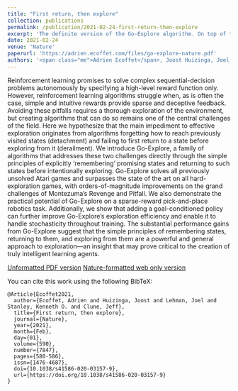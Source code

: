 ```yaml
---
title: "First return, then explore"
collection: publications
permalink: /publication/2021-02-24-first-return-then-explore
excerpt: 'The definite version of the Go-Explore algorithm. On top of the results from the original pre-print, it introduces a dynamic representation that supports all Atari games, a variant in which the exploration phase can be performed in stochastic environments, and demonstrates Go-Explore working in a robotics environment.'
date: 2021-02-24
venue: 'Nature'
paperurl: 'https://adrien.ecoffet.com/files/go-explore-nature.pdf'
authors: '<span class="me">Adrien Ecoffet</span>, Joost Huizinga, Joel Lehman, Kenneth O. Stanley, Jeff Clune'
---
```

Reinforcement learning promises to solve complex sequential-decision problems autonomously by specifying a high-level reward function only. However, reinforcement learning algorithms struggle when, as is often the case, simple and intuitive rewards provide sparse and deceptive feedback. Avoiding these pitfalls requires a thorough exploration of the environment, but creating algorithms that can do so remains one of the central challenges of the field. Here we hypothesize that the main impediment to effective exploration originates from algorithms forgetting how to reach previously visited states (detachment) and failing to first return to a state before exploring from it (derailment). We introduce Go-Explore, a family of algorithms that addresses these two challenges directly through the simple principles of explicitly ‘remembering’ promising states and returning to such states before intentionally exploring. Go-Explore solves all previously unsolved Atari games and surpasses the state of the art on all hard-exploration games, with orders-of-magnitude improvements on the grand challenges of Montezuma’s Revenge and Pitfall. We also demonstrate the practical potential of Go-Explore on a sparse-reward pick-and-place robotics task. Additionally, we show that adding a goal-conditioned policy can further improve Go-Explore’s exploration efficiency and enable it to handle stochasticity throughout training. The substantial performance gains from Go-Explore suggest that the simple principles of remembering states, returning to them, and exploring from them are a powerful and general approach to exploration—an insight that may prove critical to the creation of truly intelligent learning agents.

[Unformatted PDF version](https://adrien.ecoffet.com/files/go-explore-nature.pdf)
[Nature-formatted web only version](https://www.nature.com/articles/s41586-020-03157-9.epdf?sharing_token=fVSAoXFGOipXiv03jaRGFtRgN0jAjWel9jnR3ZoTv0M2nmoar2g6_K5n8IBFPE90s2PCF4tYuP4UnEffP83tohRanjcxryz9Usln4Rw7idY6ufIsQYVgwwD0B8UgE7JYzmgOuMdgNqvVMg7GsfFiI2ZBi9PjjmJtJGEDwzRPFWc%3D)

You can cite this work using the following BibTeX:
```
@Article{Ecoffet2021,
  author={Ecoffet, Adrien and Huizinga, Joost and Lehman, Joel and Stanley, Kenneth O. and Clune, Jeff},
  title={First return, then explore},
  journal={Nature},
  year={2021},
  month={Feb},
  day={01},
  volume={590},
  number={7847},
  pages={580-586},
  issn={1476-4687},
  doi={10.1038/s41586-020-03157-9},
  url={https://doi.org/10.1038/s41586-020-03157-9}
}
```